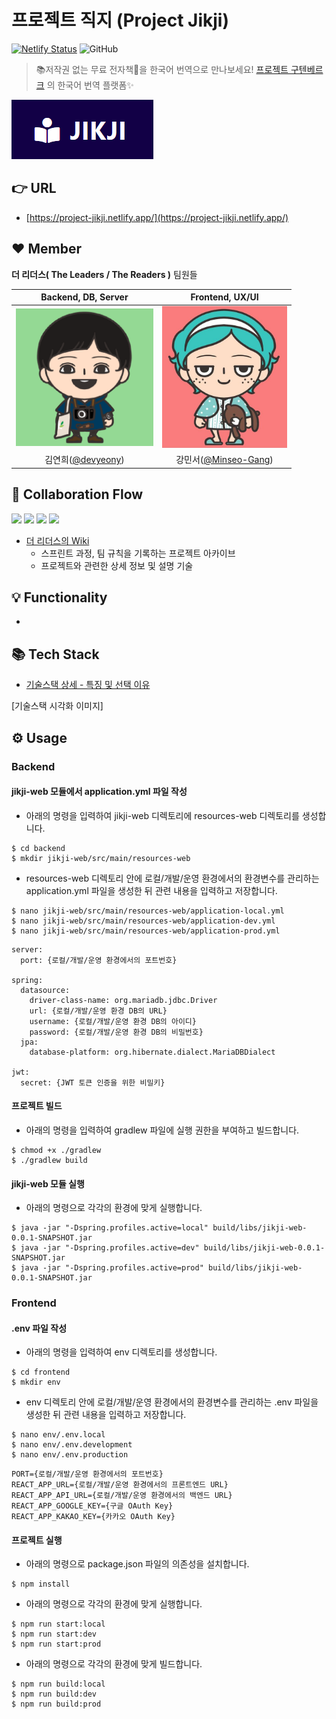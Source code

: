 # 프로젝트 직지 (Project Jikji) 
[![Netlify Status](https://api.netlify.com/api/v1/badges/ef3dde4b-9ed2-4942-b1c8-44e93cb8ac97/deploy-status)](https://app.netlify.com/sites/project-jikji/deploys) ![GitHub](https://img.shields.io/github/license/devyeony/project-jikji?color=blue)
> 📚저작권 없는 무료 전자책📖을 한국어 번역으로 만나보세요! [프로젝트 구텐베르크](https://www.gutenberg.org/) 의 한국어 번역 플랫폼✨

<img src="https://raw.githubusercontent.com/devyeony/project-jikji/main/.github/IMAGE/wiki/main/logo.png">
     
## 👉 URL

- [https://project-jikji.netlify.app/](https://project-jikji.netlify.app/)

## ❤️ Member
**더 리더스( The Leaders / The Readers )** 팀원들

|Backend, DB, Server|Frontend, UX/UI|
|:---:|:---:|
|<img src="https://raw.githubusercontent.com/devyeony/project-jikji/main/.github/IMAGE/wiki/main/devyeony_img.png" width="220px">|<img src="https://raw.githubusercontent.com/devyeony/project-jikji/main/.github/IMAGE/wiki/main/Minseo_img.jpg" width="200px">|
|김연희([@devyeony](https://github.com/devyeony))|강민서([@Minseo-Gang](https://github.com/Minseo-Gang))|

## 🤝 Collaboration Flow
<a href="https://github.com/devyeony/project-jikji/issues?q=is%3Aissue+is%3Aopen"><img src="https://img.shields.io/github/issues-raw/devyeony/project-jikji?color=gree"></a>
<a href="https://github.com/devyeony/project-jikji/issues?q=is%3Aissue+is%3Aclosed"><img src="https://img.shields.io/github/issues-closed-raw/devyeony/project-jikji?color=red"></a>
<a href="https://github.com/devyeony/project-jikji/pulls?q=is%3Apr+is%3Aopen"><img src="https://img.shields.io/github/issues-pr-raw/devyeony/project-jikji?color=gree"></a>
<a href="https://github.com/devyeony/project-jikji/pulls?q=is%3Apr+is%3Aclosed"><img src="https://img.shields.io/github/issues-pr-closed-raw/devyeony/project-jikji?color=red"></a>
- [더 리더스의 Wiki](https://github.com/devyeony/project-jikji/wiki) 
    - 스프린트 과정, 팀 규칙을 기록하는 프로젝트 아카이브
    - 프로젝트와 관련한 상세 정보 및 설명 기술

## 💡 Functionality

- 

## 📚 Tech Stack

- [기술스택 상세 - 특징 및 선택 이유](https://github.com/devyeony/project-jikji/wiki/Tech-Stack)  

[기술스택 시각화 이미지]

## ⚙️ Usage

### Backend
#### jikji-web 모듈에서 application.yml 파일 작성
- 아래의 명령을 입력하여 jikji-web 디렉토리에 resources-web 디렉토리를 생성합니다.
```
$ cd backend
$ mkdir jikji-web/src/main/resources-web
```
- resources-web 디렉토리 안에 로컬/개발/운영 환경에서의 환경변수를 관리하는 application.yml 파일을 생성한 뒤 관련 내용을 입력하고 저장합니다.
```
$ nano jikji-web/src/main/resources-web/application-local.yml
$ nano jikji-web/src/main/resources-web/application-dev.yml
$ nano jikji-web/src/main/resources-web/application-prod.yml
```
```
server:
  port: {로컬/개발/운영 환경에서의 포트번호}

spring:
  datasource:
    driver-class-name: org.mariadb.jdbc.Driver
    url: {로컬/개발/운영 환경 DB의 URL}
    username: {로컬/개발/운영 환경 DB의 아이디}
    password: {로컬/개발/운영 환경 DB의 비밀번호}
  jpa:
    database-platform: org.hibernate.dialect.MariaDBDialect

jwt:
  secret: {JWT 토큰 인증을 위한 비밀키}
```

#### 프로젝트 빌드
- 아래의 명령을 입력하여 gradlew 파일에 실행 권한을 부여하고 빌드합니다.
```
$ chmod +x ./gradlew
$ ./gradlew build
```
#### jikji-web 모듈 실행
- 아래의 명령으로 각각의 환경에 맞게 실행합니다.
```
$ java -jar "-Dspring.profiles.active=local" build/libs/jikji-web-0.0.1-SNAPSHOT.jar
$ java -jar "-Dspring.profiles.active=dev" build/libs/jikji-web-0.0.1-SNAPSHOT.jar
$ java -jar "-Dspring.profiles.active=prod" build/libs/jikji-web-0.0.1-SNAPSHOT.jar
```

### Frontend
#### .env 파일 작성
- 아래의 명령을 입력하여 env 디렉토리를 생성합니다.
```
$ cd frontend
$ mkdir env
```
- env 디렉토리 안에 로컬/개발/운영 환경에서의 환경변수를 관리하는 .env 파일을 생성한 뒤 관련 내용을 입력하고 저장합니다.
```
$ nano env/.env.local
$ nano env/.env.development
$ nano env/.env.production
```
```
PORT={로컬/개발/운영 환경에서의 포트번호}
REACT_APP_URL={로컬/개발/운영 환경에서의 프론트엔드 URL}
REACT_APP_API_URL={로컬/개발/운영 환경에서의 백엔드 URL}
REACT_APP_GOOGLE_KEY={구글 OAuth Key}
REACT_APP_KAKAO_KEY={카카오 OAuth Key}
```
#### 프로젝트 실행
- 아래의 명령으로 package.json 파일의 의존성을 설치합니다.
```
$ npm install
```
- 아래의 명령으로 각각의 환경에 맞게 실행합니다.
```
$ npm run start:local
$ npm run start:dev
$ npm run start:prod
```
- 아래의 명령으로 각각의 환경에 맞게 빌드합니다.
```
$ npm run build:local
$ npm run build:dev
$ npm run build:prod
```
